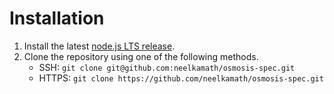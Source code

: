 # Installation

1. Install the latest [node.js LTS release](https://nodejs.org/en/download/).
1. Clone the repository using one of the following methods.
    - SSH: `git clone git@github.com:neelkamath/osmosis-spec.git`
    - HTTPS: `git clone https://github.com/neelkamath/osmosis-spec.git`